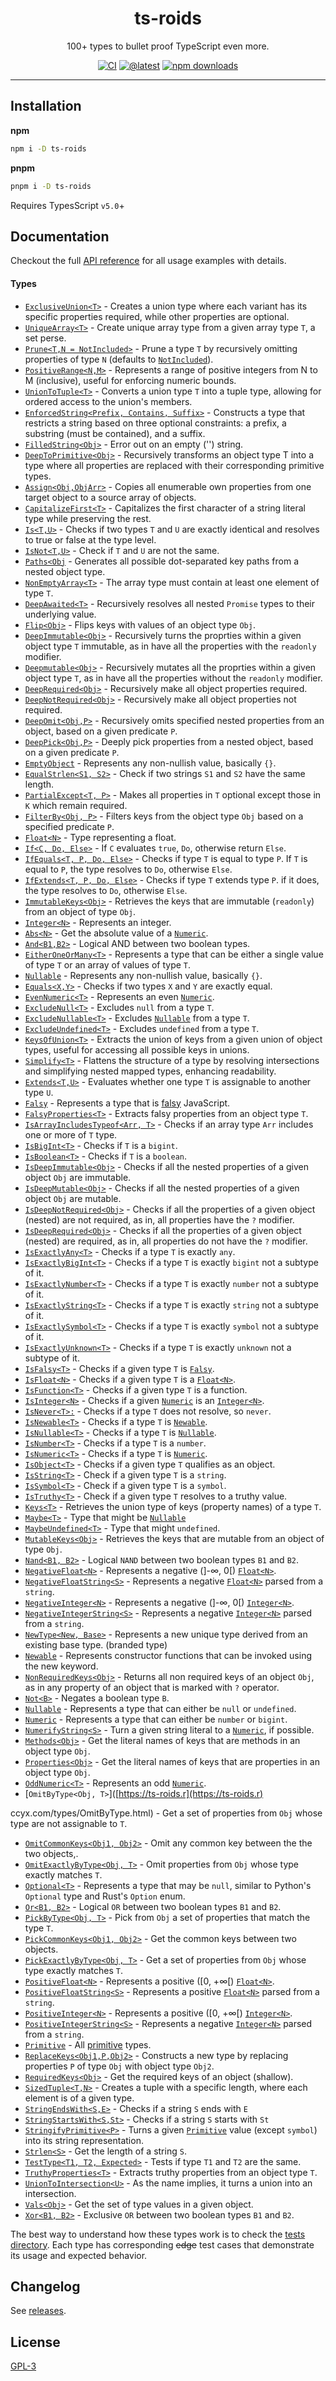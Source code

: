 <div align="center">

# ts-roids

100+  types to bullet proof TypeScript even more.

[![CI](https://github.com/rccyx/ts-roids/actions/workflows/ci.yml/badge.svg)](https://github.com/rccyx/ts-roids/actions/workflows/ci.yml)
[![@latest](https://img.shields.io/npm/v/ts-roids.svg)](https://www.npmjs.com/package/ts-roids)
[![npm downloads](https://img.shields.io/npm/dm/ts-utils.svg)](https://www.npmjs.com/package/ts-roids)
<hr/>
</div>

## Installation
**npm**
```bash
npm i -D ts-roids
````

**pnpm**

```bash
pnpm i -D ts-roids
```

Requires TypesScript `v5.0`+

## Documentation

Checkout the full [API reference](https://ts-roids.rccyx.com/) for all usage examples with details.

#### Types

* [`ExclusiveUnion<T>`](https://ts-roids.rccyx.com/types/ExclusiveUnion.html) - Creates a union type where each variant has its specific properties required, while other properties are optional.
* [`UniqueArray<T>`](https://ts-roids.rccyx.com/types/UniqueArray.html) - Create unique array type from a given array type `T`, a set perse.
* [`Prune<T,N = NotIncluded>`](https://ts-roids.rccyx.com/types/Prune.html) - Prune a type `T` by recursively omitting properties of type `N` (defaults to [`NotIncluded`](https://ts-roids.rccyx.com/types/NotIncluded.html)).
* [`PositiveRange<N,M>`](https://ts-roids.rccyx.com/types/PositiveRange.html) - Represents a range of positive integers from N to M (inclusive), useful for enforcing numeric bounds.
* [`UnionToTuple<T>`](https://ts-roids.rccyx.com/types/UnionToTuple.html) - Converts a union type `T` into a tuple type, allowing for ordered access to the union's members.
* [`EnforcedString<Prefix, Contains, Suffix>`](https://ts-roids.rccyx.com/types/EnforcedString.html) - Constructs a type that restricts a string based on three optional constraints:
  a prefix, a substring (must be contained), and a suffix.
* [`FilledString<Obj>`](https://ts-roids.rccyx.com/types/FilledString.html) - Error out on an empty ('') string.
* [`DeepToPrimitive<Obj>`](https://ts-roids.rccyx.com/types/DeepToPrimitive.html) - Recursively transforms an object type T into a type where all properties are replaced with their corresponding primitive types.
* [`Assign<Obj,ObjArr>`](https://ts-roids.rccyx.com/types/Assign.html) - Copies all enumerable own properties from one target object to a source array of objects.
* [`CapitalizeFirst<T>`](https://ts-roids.rccyx.com/types/CapitalizeFirst.html) - Capitalizes the first character of a string literal type while preserving the rest.
* [`Is<T,U>`](https://ts-roids.rccyx.com/types/Is.html) - Checks if two types `T` and `U` are exactly identical and resolves to true or false at the type level.
* [`IsNot<T,U>`](https://ts-roids.rccyx.com/types/IsNot.html) - Check if `T` and `U` are not the same.
* [`Paths<Obj`](https://ts-roids.rccyx.com/types/Paths.html) - Generates all possible dot-separated key paths from a nested object type.
* [`NonEmptyArray<T>`](https://ts-roids.rccyx.com/types/NonEmptyArray.html) - The array type must contain at least one element of type `T`.
* [`DeepAwaited<T>`](https://ts-roids.rccyx.com/types/DeepAwaited.html) - Recursively resolves all nested `Promise` types to their underlying value.
* [`Flip<Obj>`](https://ts-roids.rccyx.com/types/Flip.html) - Flips keys with values of an object type `Obj`.
* [`DeepImmutable<Obj>`](https://ts-roids.rccyx.com/types/DeepImmutable.html) - Recursively turns the proprties within a given object type `T` immutable, as in have all the properties with the `readonly` modifier.
* [`Deepmutable<Obj>`](https://ts-roids.rccyx.com/types/DeepMutable.html) - Recursively mutates all the proprties within a given object type `T`, as in have all the properties without the `readonly` modifier.
* [`DeepRequired<Obj>`](https://ts-roids.rccyx.com/types/DeepRequired.html) - Recursively make all object properties required.
* [`DeepNotRequired<Obj>`](https://ts-roids.rccyx.com/types/DeepNotRequired.html) - Recursively make all object properties not required.
* [`DeepOmit<Obj,P>`](https://ts-roids.rccyx.com/types/DeepOmit.html) - Recursively omits specified nested properties from an object, based on a given predicate `P`.
* [`DeepPick<Obj,P>`](https://ts-roids.rccyx.com/types/DeepPick.html) - Deeply pick properties from a nested object, based on a given predicate `P`.
* [`EmptyObject`](https://ts-roids.rccyx.com/types/EmptyObject.html) - Represents any non-nullish value, basically `{}`.
* [`EqualStrlen<S1, S2>`](https://ts-roids.rccyx.com/types/EqualStrlen.html) - Check if two strings `S1` and `S2` have the same length.
* [`PartialExcept<T, P>`](https://ts-roids.rccyx.com/types/PartialExcept.html) - Makes all properties in `T` optional except those in `K` which remain required.
* [`FilterBy<Obj, P>`](https://ts-roids.rccyx.com/types/FilterBy.html) -  Filters keys from the object type `Obj` based on a specified predicate `P`.
* [`Float<N>`](https://ts-roids.rccyx.com/types/Float.html) - Type representing a float.
* [`If<C, Do, Else>`](https://ts-roids.rccyx.com/types/If.html) - If `C` evaluates `true`, `Do`, otherwise return `Else`.
* [`IfEquals<T, P, Do, Else>`](https://ts-roids.rccyx.com/types/IfEquals.html) - Checks if type `T` is equal to type `P`. If `T` is equal to `P`, the type resolves to `Do`, otherwise `Else`.
* [`IfExtends<T, P, Do, Else>`](https://ts-roids.rccyx.com/types/IfExtends.html) -  Checks if type `T` extends type `P`. if it does, the type resolves to `Do`, otherwise `Else`.
* [`ImmutableKeys<Obj>`](https://ts-roids.rccyx.com/types/ImmutableKeys.html) - Retrieves the keys that are immutable (`readonly`) from an object of type `Obj`.
* [`Integer<N>`](https://ts-roids.rccyx.com/types/Integer.html) - Represents an integer.
* [`Abs<N>`](https://ts-roids.rccyx.com/types/Abs.html) - Get the absolute value of a [`Numeric`](https://ts-roids.rccyx.com/types/Numeric.html).
* [`And<B1,B2>`](https://ts-roids.rccyx.com/types/And.html) - Logical AND between two boolean types.
* [`EitherOneOrMany<T>`](https://ts-roids.rccyx.com/types/EitherOneOrMany.html) - Represents a type that can be either a single value of type `T` or an array of values of type `T`.
* [`Nullable`](https://ts-roids.rccyx.com/types/Nullable.html) - Represents any non-nullish value, basically `{}`.
* [`Equals<X,Y>`](https://ts-roids.rccyx.com/types/Equals.html) - Checks if two types `X` and `Y` are exactly equal.
* [`EvenNumeric<T>`](https://ts-roids.rccyx.com/types/EvenNumeric.html) - Represents an even [`Numeric`](https://ts-roids.rccyx.com/types/Numeric.html).
* [`ExcludeNull<T>`](https://ts-roids.rccyx.com/types/ExcludeNull.html) - Excludes `null` from a type `T`.
* [`ExcludeNullable<T>`](https://ts-roids.rccyx.com/types/ExcludeNullable.html) - Excludes [`Nullable`](https://ts-roids.rccyx.com/types/Nullable.html) from a type `T`.
* [`ExcludeUndefined<T>`](https://ts-roids.rccyx.com/types/ExcludeUndefined.html) - Excludes `undefined` from a type `T`.
* [`KeysOfUnion<T>`](https://ts-roids.rccyx.com/types/KeysOfUnion.html) - Extracts the union of keys from a given union of object types, useful for accessing all possible keys in unions.
* [`Simplify<T>`](https://ts-roids.rccyx.com/types/Simplify.html) - Flattens the structure of a type by resolving intersections and simplifying nested mapped types, enhancing readability.
* [`Extends<T,U>`](https://ts-roids.rccyx.com/types/Extends.html) - Evaluates whether one type `T` is assignable to another type `U`.
* [`Falsy`](https://ts-roids.rccyx.com/types/Falsy.html) - Represents a type that is [falsy](https://developer.mozilla.org/en-US/docs/Glossary/Falsy)  JavaScript.
* [`FalsyProperties<T>`](https://ts-roids.rccyx.com/types/FalsyProperties.html) - Extracts falsy properties from an object type `T`.
* [`IsArrayIncludesTypeof<Arr, T>`](https://ts-roids.rccyx.com/types/IsArrayIncludesTypeof.html) - Checks if an array type `Arr` includes one or more of `T` type.
* [`IsBigInt<T>`](https://ts-roids.rccyx.com/types/IsBigInt.html) - Checks if `T` is a `bigint`.
* [`IsBoolean<T>`](https://ts-roids.rccyx.com/types/IsBoolean.html) -  Checks if `T` is a `boolean`.
* [`IsDeepImmutable<Obj>`](https://ts-roids.rccyx.com/types/IsDeepImmutable.html) - Checks if all the nested properties of a given object `Obj` are immutable.
* [`IsDeepMutable<Obj>`](https://ts-roids.rccyx.com/types/IsDeepMutable.html) - Checks if all the nested properties of a given object `Obj` are  mutable.
* [`IsDeepNotRequired<Obj>`](https://ts-roids.rccyx.com/types/IsDeepNotRequired.html) - Checks if all the properties of a given object (nested) are not required, as in, all properties have the `?` modifier.
* [`IsDeepRequired<Obj>`](https://ts-roids.rccyx.com/types/IsDeepRequired.html) - Checks if all the properties of a given object (nested) are required, as in, all properties do not have the `?` modifier.
* [`IsExactlyAny<T>`](https://ts-roids.rccyx.com/types/IsExactlyAny.html) - Checks if a type `T` is exactly `any`.
* [`IsExactlyBigInt<T>`](https://ts-roids.rccyx.com/types/IsExactlyBigInt.html) - Checks if a type `T` is exactly `bigint` not a subtype of it.
* [`IsExactlyNumber<T>`](https://ts-roids.rccyx.com/types/IsExactlyNumber.html) - Checks if a type `T` is exactly `number` not a subtype of it.
* [`IsExactlyString<T>`](https://ts-roids.rccyx.com/types/IsExactlyString.html) - Checks if a type `T` is exactly `string` not a subtype of it.
* [`IsExactlySymbol<T>`](https://ts-roids.rccyx.com/types/IsExactlySymbol.html) - Checks if a type `T` is exactly `symbol` not a subtype of it.
* [`IsExactlyUnknown<T>`](https://ts-roids.rccyx.com/types/IsExactlyUnknown.html) - Checks if a type `T` is exactly `unknown` not a subtype of it.
* [`IsFalsy<T>`](https://ts-roids.rccyx.com/types/IsFalsy.html) - Checks if a given type `T` is [`Falsy`](https://ts-roids.rccyx.com/types/Falsy.html).
* [`IsFloat<N>`](https://ts-roids.rccyx.com/types/IsFloat.html) - Checks if a given type `T` is a [`Float<N>`](https://ts-roids.rccyx.com/types/Float.html).
* [`IsFunction<T>`](https://ts-roids.rccyx.com/types/IsFunction.html) - Checks if a given type `T` is a function.
* [`IsInteger<N>`](https://ts-roids.rccyx.com/types/IsInteger.html) - Checks if a given [`Numeric`](https://ts-roids.rccyx.com/types/Numeric.html)  is an [`Integer<N>`](https://ts-roids.rccyx.com/types/Integer.html).
* [`IsNever<T>:`](https://ts-roids.rccyx.com/types/IsNever.html) - Checks if a type `T` does not resolve, so `never`.
* [`IsNewable<T>`](https://ts-roids.rccyx.com/types/IsNewable.html) -  Checks if a type `T` is [`Newable`](https://ts-roids.rccyx.com/types/Newable.html).
* [`IsNullable<T>`](https://ts-roids.rccyx.com/types/IsNullable.html) -  Checks if a type `T` is [`Nullable`](https://ts-roids.rccyx.com/types/Nullable.html).
* [`IsNumber<T>`](https://ts-roids.rccyx.com/types/IsNumber.html) - Checks if a type `T` is a `number`.
* [`IsNumeric<T>`](https://ts-roids.rccyx.com/types/IsNumeric.html) - Checks if a type `T` is [`Numeric`](https://ts-roids.rccyx.com/types/Numeric.html).
* [`IsObject<T>`](https://ts-roids.rccyx.com/types/IsObject.html) -  Checks if a given type `T` qualifies as an object.
* [`IsString<T>`](https://ts-roids.rccyx.com/types/IsString.html) - Check if a given type `T` is a `string`.
* [`IsSymbol<T>`](https://ts-roids.rccyx.com/types/IsSymbol.html) - Check if a given type `T` is a `symbol`.
* [`IsTruthy<T>`](https://ts-roids.rccyx.com/types/IsTruthy.html) - Check if a given type `T` resolves to a truthy value.
* [`Keys<T>`](https://ts-roids.rccyx.com/types/Keys.html) - Retrieves the union type of keys (property names) of a type `T`.
* [`Maybe<T>`](https://ts-roids.rccyx.com/types/Maybe.html) - Type that might be [`Nullable`](https://ts-roids.rccyx.com/types/Nullable.html)
* [`MaybeUndefined<T>`](https://ts-roids.rccyx.com/types/MaybeUndefined.html) - Type that might `undefined`.
* [`MutableKeys<Obj>`](https://ts-roids.rccyx.com/types/MutableKeys.html) - Retrieves the keys that are mutable from an object of type `Obj`.
* [`Nand<B1, B2>`](https://ts-roids.rccyx.com/types/Nand.html) - Logical `NAND` between two boolean types `B1` and `B2`.
* [`NegativeFloat<N>`](https://ts-roids.rccyx.com/types/NegativeFloat.html) - Represents a negative (]-∞, 0[) [`Float<N>`](https://ts-roids.rccyx.com/types/Float.html).
* [`NegativeFloatString<S>`](https://ts-roids.rccyx.com/types/NegativeFloatString.html) - Represents a negative [`Float<N>`](https://ts-roids.rccyx.com/types/Float.html) parsed from a `string`.
* [`NegativeInteger<N>`](https://ts-roids.rccyx.com/types/NegativeInteger.html) -  Represents a negative (]-∞, 0[) [`Integer<N>`](https://ts-roids.rccyx.com/types/Integer.html).
* [`NegativeIntegerString<S>`](https://ts-roids.rccyx.com/types/NegativeIntegerString.html) - Represents a negative [`Integer<N>`](https://ts-roids.rccyx.com/types/Integer.html) parsed from a `string`.
* [`NewType<New, Base>`](https://ts-roids.rccyx.com/types/NewType.html) -  Represents a new unique type derived from an existing base type. (branded type)
* [`Newable`](https://ts-roids.rccyx.com/types/Newable.html) - Represents constructor functions that can be invoked using the new keyword.
* [`NonRequiredKeys<Obj>`](https://ts-roids.rccyx.com/types/NonRequiredKeys.html) - Returns all non required keys of an object `Obj`, as in any property of an object that is marked with `?` operator.
* [`Not<B>`](https://ts-roids.rccyx.com/types/Not.html) - Negates a boolean type `B`.
* [`Nullable`](https://ts-roids.rccyx.com/types/Nullable.html) - Represents a type that can either be  `null` or `undefined`.
* [`Numeric`](https://ts-roids.rccyx.com/types/Numeric.html) - Represents a type that can either be  `number` or `bigint`.
* [`NumerifyString<S>`](https://ts-roids.rccyx.com/types/NumerifyString.html) - Turn a given string literal to a [`Numeric`](https://ts-roids.rccyx.com/types/Numeric.html), if possible.
* [`Methods<Obj>`](https://ts-roids.rccyx.com/types/Methods.html) - Get the literal names of keys that are methods in an object type `Obj`.
* [`Properties<Obj>`](https://ts-roids.rccyx.com/types/Properties.html) - Get the literal names of keys that are properties in an object type `Obj`.
* [`OddNumeric<T>`](https://ts-roids.rccyx.com/types/OmitByType.html) - Represents an odd [`Numeric`](https://ts-roids.rccyx.com/types/OddNumeric.html).
* [`OmitByType<Obj, T>`]([https://ts-roids.r](https://ts-roids.r)


ccyx.com/types/OmitByType.html) - Get a set of properties from `Obj` whose type are not assignable to `T`.

* [`OmitCommonKeys<Obj1, Obj2>`](https://ts-roids.rccyx.com/types/OmitCommonKeys.html) - Omit any common key between the the two objects,.
* [`OmitExactlyByType<Obj, T>`](https://ts-roids.rccyx.com/types/OmitExactlyByType.html) - Omit properties from `Obj` whose type exactly matches `T`.
* [`Optional<T>`](https://ts-roids.rccyx.com/types/Optional.html) - Represents a type that may be `null`, similar to Python's `Optional` type and Rust's `Option` enum.
* [`Or<B1, B2>`](https://ts-roids.rccyx.com/types/Or.html) - Logical `OR` between two boolean types `B1` and `B2`.
* [`PickByType<Obj, T>`](https://ts-roids.rccyx.com/types/PickByType.html) - Pick from `Obj` a set of properties that match the type `T`.
* [`PickCommonKeys<Obj1, Obj2>`](https://ts-roids.rccyx.com/types/PickCommonKeys.html) - Get the common keys between two objects.
* [`PickExactlyByType<Obj, T>`](https://ts-roids.rccyx.com/types/PickExactlyByType.html) - Get a set of properties from `Obj` whose type exactly matches `T`.
* [`PositiveFloat<N>`](https://ts-roids.rccyx.com/types/PositiveFloat.html) - Represents a positive ([0, +∞[) [`Float<N>`](https://ts-roids.rccyx.com/types/Float.html).
* [`PositiveFloatString<S>`](https://ts-roids.rccyx.com/types/PositiveFloatString.html) - Represents a positive [`Float<N>`](https://ts-roids.rccyx.com/types/Float.html) parsed from a `string`.
* [`PositiveInteger<N>`](https://ts-roids.rccyx.com/types/PositiveInteger.html) - Represents a positive ([0, +∞[) [`Integer<N>`](https://ts-roids.rccyx.com/types/Integer.html).
* [`PositiveIntegerString<S>`](https://ts-roids.rccyx.com/types/PositiveIntegerString.html) - Represents a negative [`Integer<N>`](https://ts-roids.rccyx.com/types/Integer.html) parsed from a `string`.
* [`Primitive`](https://ts-roids.rccyx.com/types/Primitive.html) - All [primitive](https://developer.mozilla.org/en-US/docs/Glossary/Primitive) types.
* [`ReplaceKeys<Obj1,P,Obj2>`](https://ts-roids.rccyx.com/types/ReplaceKeys.html) - Constructs a new type by replacing properties `P` of type `Obj` with object type `Obj2`.
* [`RequiredKeys<Obj>`](https://ts-roids.rccyx.com/types/RequiredKeys.html) - Get the required keys of an object (shallow).
* [`SizedTuple<T,N>`](https://ts-roids.rccyx.com/types/SizedTuple.html) -  Creates a tuple with a specific length, where each element is of a given type.
* [`StringEndsWith<S,E>`](https://ts-roids.rccyx.com/types/StringEndsWith.html) - Checks if a string `S` ends with `E`
* [`StringStartsWith<S,St>`](https://ts-roids.rccyx.com/types/StringStartsWith.html) -  Checks if a string `S` starts with `St`
* [`StringifyPrimitive<P>`](https://ts-roids.rccyx.com/types/StringifyPrimitive.html) - Turns a given [`Primitive`](https://ts-roids.rccyx.com/types/Primitive.html) value (except `symbol`) into its string representation.
* [`Strlen<S>`](https://ts-roids.rccyx.com/types/Strlen.html) - Get the length of a string `S`.
* [`TestType<T1, T2, Expected>`](https://ts-roids.rccyx.com/types/TestType.html) - Tests if type `T1` and `T2` are the same.
* [`TruthyProperties<T>`](https://ts-roids.rccyx.com/types/TruthyProperties.html) - Extracts truthy properties from an object type `T`.
* [`UnionToIntersection<U>`](https://ts-roids.rccyx.com/types/UnionToIntersection.html) - As the name implies, it turns a union into an intersection.
* [`Vals<Obj>`](https://ts-roids.rccyx.com/types/Vals.html) - Get the set of type values in a given object.
* [`Xor<B1, B2>`](https://ts-roids.rccyx.com/types/Xor.html) - Exclusive `OR` between two boolean types `B1` and `B2`.

The best way to understand how these types work is to check the [tests directory](/tests/). Each type has corresponding ~~edge~~ test cases that demonstrate its usage and expected behavior.

## Changelog

See [releases](https://github.com/rccyx/ts-roids/releases).

## License

[GPL-3](/LICENSE)

